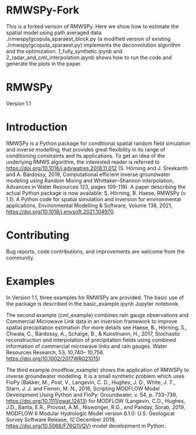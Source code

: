 # RMWSPy-Fork
This is a forked verison of RMWSPy. Here we show how to estimate the spatial model using path averaged data. ./rmwspy/gcopula_sparaest_block.py (a modified version of existing ./rmwspy/gcopula_sparaest.py) implements the deconvolution algorithm and the optimization. 1_fully_synthetic.ipynb and 2_radar_and_cml_interpolation.ipynb shows how to run the code and generate the plots in the paper. 

# RMWSPy
Version 1.1

# Introduction
RMWSPy is a Python package for conditional spatial random field simulation and inverse modelling, that provides great flexibility in its range of conditioning constraints and its applications. To get an idea of the underlying RMWS algorithm, the interested reader is referred to https://doi.org/10.1016/j.advwatres.2018.11.012 (S. Hörning and J. Sreekanth and A. Bárdossy, 2019, Computational efficient inverse groundwater modeling using Random Mixing and Whittaker–Shannon interpolation, Advances in Water Resources 123, pages 109-119). A paper describing the actual Python package is now available: S. Hörning, B. Haese, RMWSPy (v 1.1): A Python code for spatial simulation and inversion for environmental applications,
Environmental Modelling & Software, Volume 138, 2021, https://doi.org/10.1016/j.envsoft.2021.104970.

# Contributing
Bug reports, code contributions, and improvements are welcome from the community.

# Examples
In Version 1.1, three examples for RMWSPy are provided. The basic use of the package is described in the basic_example.ipynb Jupyter notebook. 

The second example (cml_example) combines rain gauge observations and Commercial Microwave Link data in an inversion framework to improve spatial precipitation estimation (for more details see  Haese, B., Hörning, S., Chwala, C., Bárdossy, A., Schalge, B., & Kunstmann, H., 2017, Stochastic reconstruction and interpolation of precipitation fields using combined information of commercial microwave links and rain gauges. Water Resources Research, 53, 10,740– 10,756. https://doi.org/10.1002/2017WR021015)

The third example (modflow_example) shows the application of RMWSPy to inverse groundwater modelling. It is a small synthetic problem which uses FloPy (Bakker, M., Post, V., Langevin, C. D., Hughes, J. D.,	White, J. T., Starn, J. J. and Fienen, M. N., 2016, Scripting MODFLOW Model Development Using Python and FloPy: Groundwater, v. 54, p. 733–739, https://doi.org/10.1111/gwat.12413) for MODFLOW (Langevin, C.D., Hughes, J.D., Banta, E.R., Provost, A.M., Niswonger, R.G., and Panday, Sorab, 2019, MODFLOW 6 Modular Hydrologic Model version 6.1.0: U.S. Geological Survey Software Release, 12 December 2019, https://doi.org/10.5066/F76Q1VQV) model development in Python.
